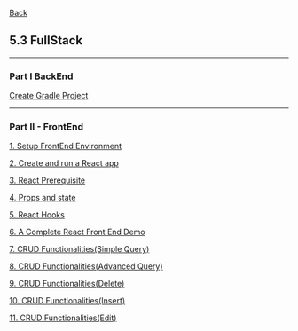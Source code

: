 [Back](../../README.md)

## 5.3 FullStack

<hr>

### Part I BackEnd

[Create Gradle Project](CreateGradleProject.md)

<hr>

### Part II - FrontEnd 

[1. Setup FrontEnd Environment](1_SetupFrontEndEnv.md)

[2. Create and run a React app](2_CreateReactApp.md)

[3. React Prerequisite](3_ReactPrerequisite.md)

[4. Props and state](4_PropsAndState.md)

[5. React Hooks](5_Hooks.md)

[6. A Complete React Front End Demo](6_CompleteFrontEnd.md)

[7. CRUD Functionalities(Simple Query)](7_CrudFunctionalities1.md)

[8. CRUD Functionalities(Advanced Query)](8_CrudFunctionalities2.md)

[9. CRUD Functionalities(Delete)](9_CrudFunctionalities3.md)

[10. CRUD Functionalities(Insert)](10_CrudFunctionalities4.md)

[11. CRUD Functionalities(Edit)](11_CrudFunctionalities5.md)

